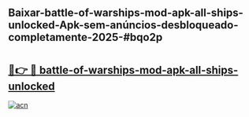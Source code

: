 ## Baixar-battle-of-warships-mod-apk-all-ships-unlocked-Apk-sem-anúncios-desbloqueado-completamente-2025-#bqo2p

# <h2><a href="https://ainizakaria.my?title=battle-of-warships-mod-apk-all-ships-unlocked&ref=20M">🔗👉 🔴 battle-of-warships-mod-apk-all-ships-unlocked</a></h2>

[![acn](https://github.com/user-attachments/assets/0f9c940e-d8b0-45ae-aac7-cd30a18b3e1c)](https://ainizakaria.my?title=battle-of-warships-mod-apk-all-ships-unlocked&ref=20M)

